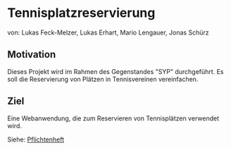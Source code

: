 # Tennisplatzreservierung

von: Lukas Feck-Melzer, Lukas Erhart, Mario Lengauer, Jonas Schürz 
 
## Motivation <br>
Dieses Projekt wird im Rahmen des Gegenstandes "SYP" durchgeführt. Es soll die Reservierung von Plätzen in Tennisvereinen vereinfachen.

## Ziel <br> 
Eine Webanwendung, die zum Reservieren von Tennisplätzen verwendet wird. <Br>

Siehe: [Pflichtenheft](Pflichtenheft.md)
